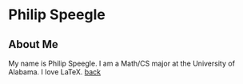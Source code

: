 # Philip Speegle
## About Me
My name is Philip Speegle. I am a Math/CS major at the University of Alabama. I love LaTeX.
[back](https://bconquest.github.io/ReservRec/)